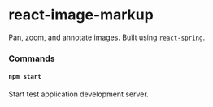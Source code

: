 # react-image-markup

Pan, zoom, and annotate images. Built using [`react-spring`](https://react-spring.io).

### Commands

#### `npm start`

Start test application development server.
